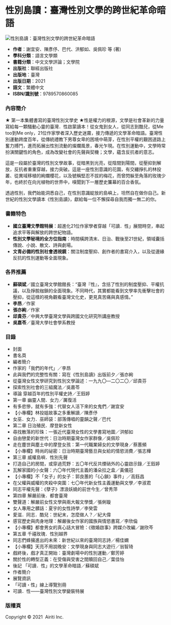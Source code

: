 # 性別島讀：臺灣性別文學的跨世紀革命暗語

![性別島讀：臺灣性別文學的跨世紀革命暗語](https://www.airitibooks.com/ABCUpLoad/9789570860085.jpg)

- **作者**：謝宜安、陳彥伃、巴代、洪郁如、吳佩珍 等 (著)
- **學科分類**：語言文學類
- **書籍分類**：中文文學評論；文學院
- **出版社**：聯經出版社
- **出版地**：臺灣
- **出版日期**：2021
- **語文**：繁體中文
- **ISBN/識別號**：9789570860085

### 內容簡介

★ 第一本集體書寫的臺灣性別文學史 ★性是權力的根源，文學是社會革新的力量寫給每一顆騷動心靈的臺灣．性啟蒙讀本！從女鬼到女人，從同志到酷兒，從Me too到Me only，21位作家學者深入歷史迷霧，接力傳遞的文學革命暗語。臺灣性別運動跨度百年，從傳統禮教下男尊女卑的困境中萌芽，在性別平權的艱困道路上奮力搏鬥，進而拓展出性別流動的燦爛風景，春光乍現。在性別運動中，文學時常扮演關鍵性的角色，成為改變社會的先聲與契機；文學，蘊含反抗者的意志。

這是一段屬於臺灣的性別文學故事，從暗黑到光亮，從陰間到陽間，從壓抑到解放，反抗者重重穿越，接力突破。這是一座性別意識的花園，有交纏掙扎的林投叢、從異域移植的絢爛櫻花，以及號稱堅忍不拔的梅花，而曾閃躲至角落的玫瑰少年，也終於在向光植物的世界中，嗅聞到下一層歷史簾幕的百合香氛。

透過性別，我們始能洞悉自己，在性別意識綻放的島嶼上，坦然自在做你自己。新世紀的性別文學讀本《性別島讀》，獻給每一位不懈探尋自我而獨一無二的你。

### 書籍特色

- **國立臺灣文學館特展**：超進化21位作家學者穿越「可讀．性」展間時空，串起追求平等與解放的跨世紀物語。
- **性別文學秘境的全方位指南**：時間橫跨清末、日治、戰後至21世紀，領域囊括傳說、小說、散文、詩與劇場。
- **文青必備的性別社會透視鏡**：關注制度壓抑、創作者的書寫介入，以及從邊緣反抗的性別運動等全面現象。

### 各界推薦

- **蘇碩斌**／國立臺灣文學館館長：“臺灣『性』，含括了性別的制度壓抑、平權抗議，以及掙脫枷鎖的全面現象。不同時代，其實都能看到文學率先衝擊社會的壓抑，從這樣的視角觀看臺灣文化史，更見真苦痛與真感情。”
- **李昂**／作家
- **張亦絢**／作家
- **邱貴芬**／中興大學臺灣文學與跨國文化研究所講座教授
- **吳嘉苓**／臺灣大學社會學系教授

### 目錄

- 封面
- 書名頁
- 編者簡介
- 作家的「我們的年代」／李昂
- 此與我們的完整性有關：寫在《性別島讀》出版前夕／張亦絢
- 從臺灣女性文學研究到性別文學論述：一九九〇—二〇二〇／邱貴芬
- 探索性別社會的三組魔法／吳嘉苓
- 導論 穿越百年的性別平權史詩／王鈺婷
- 第一章 幽靈人間．女力╱厲復活
- 有多悲慘，就有多強：代替女人活下來的女鬼們／謝宜安
- 【小專欄】林投姐故事之多重解讀／陳彥伃
- 女巫．女力．巫師袋：部落傳唱的靈韻之聲／巴代
- 第二章 日治殖民．摩登新女性
- 尋找散落的珍珠：一張近代臺灣女性的文學書寫地圖／洪郁如
- 自由戀愛的新世代：日治時期臺灣女作家群像／吳佩珍
- 走在塵世與塵土中的摩登女孩：第一代職業婦女的文學現身／蔡蕙頻
- 【小專欄】時尚的祕密：日治時期臺灣藝旦與女給的情慾消費／張志樺
- 第三章 威權島嶼．性別先聲
- 打造自己的房間，或穿過荒野：五〇年代反共煙硝外的心靈啟示錄／王鈺婷
- 瓦解家國的小女聲：六〇年代現代主義的潘朵拉之盒／黃儀冠
- 【小專欄】不「女子」的女子：郭良蕙的「《心鎖》事件」／高鈺昌
- 在父權與威權的夾殺中突圍：七〇年代新女性主義運動與文學／李淑君
- 同志平權先聲：《孽子》漂浪妖嬈的前世今生／曾秀萍
- 第四章 解嚴前後．都會臺灣
- 雙聲道：解嚴前女性文學與兩大報文學獎／張俐璇
- 女人專用之髒話：夏宇的女性詩學／李癸雲
- 愛滋．同志．酷兒：世紀末，怎麼做人？／紀大偉
- 感官歷史與肉身地理：解嚴後女作家的國族與情慾書寫／李欣倫
- 【小專欄】都會男女的真心話大冒險：《徵婚啟事》跨媒介改編／謝欣芩
- 第五章 千禧玫瑰．性別越界
- 同志們蜂擁進出的未來：新世紀以來的臺灣同志詩／楊佳嫻
- 【小專欄】天亮不用說晚安：文學現身與同志大遊行／翁智琦
- 戲終後，戲才真正開始：臺灣劇場中的性別運動／鄭芳婷
- 關於性的轉型正義：在受傷與受害之間贖回自己／葉佳怡
- 後記 「可讀．性」的文學革命暗語／蘇碩斌
- 作者簡介
- 展覽資訊
- 「可讀・性」線上導覽別冊
- 可讀．性——臺灣性別文學變裝特展

### 版權頁

Copyright © 2021  Airiti Inc.
<!-- tcd_original_link https://www.airitibooks.com/Detail/Detail?PublicationID=P20220614077 -->
